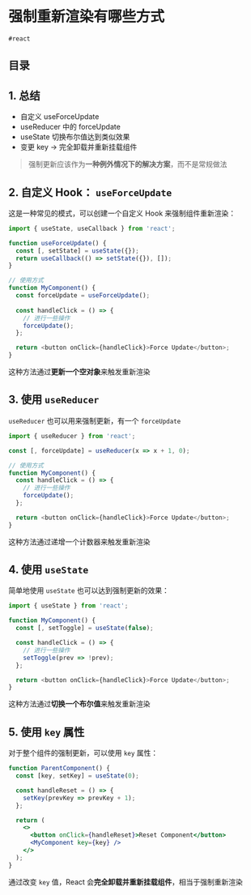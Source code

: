 
# 强制重新渲染有哪些方式

`#react` 


## 目录
<!-- toc -->
 ## 1. 总结 

- 自定义 useForceUpdate
- useReducer 中的 forceUpdate
- useState 切换布尔值达到类似效果
- 变更 key →  完全卸载并重新挂载组件

>  强制更新应该作为**一种例外情况下的解决方案**，而不是常规做法

## 2. 自定义 Hook： `useForceUpdate` 

这是一种常见的模式，可以创建一个自定义 Hook 来强制组件重新渲染：

```javascript
import { useState, useCallback } from 'react';

function useForceUpdate() {
  const [, setState] = useState({});
  return useCallback(() => setState({}), []);
}

// 使用方式
function MyComponent() {
  const forceUpdate = useForceUpdate();
  
  const handleClick = () => {
    // 进行一些操作
    forceUpdate();
  };

  return <button onClick={handleClick}>Force Update</button>;
}
```

这种方法通过**更新一个空对象**来触发重新渲染

## 3. 使用 `useReducer`

`useReducer` 也可以用来强制更新，有一个 `forceUpdate`

```javascript
import { useReducer } from 'react';

const [, forceUpdate] = useReducer(x => x + 1, 0);

// 使用方式
function MyComponent() {
  const handleClick = () => {
    // 进行一些操作
    forceUpdate();
  };

  return <button onClick={handleClick}>Force Update</button>;
}
```

这种方法通过递增一个计数器来触发重新渲染 

## 4. 使用 `useState`

简单地使用 `useState` 也可以达到强制更新的效果：

```javascript
import { useState } from 'react';

function MyComponent() {
  const [, setToggle] = useState(false);

  const handleClick = () => {
    // 进行一些操作
    setToggle(prev => !prev);
  };

  return <button onClick={handleClick}>Force Update</button>;
}
```

这种方法通过**切换一个布尔值**来触发重新渲染 

## 5. 使用 `key` 属性

对于整个组件的强制更新，可以使用 `key` 属性：

```jsx
function ParentComponent() {
  const [key, setKey] = useState(0);

  const handleReset = () => {
    setKey(prevKey => prevKey + 1);
  };

  return (
    <>
      <button onClick={handleReset}>Reset Component</button>
      <MyComponent key={key} />
    </>
  );
}
```

通过改变 `key` 值，React 会**完全卸载并重新挂载组件**，相当于强制重新渲染 


